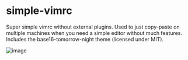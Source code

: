 # simple-vimrc
Super simple vimrc without external plugins. Used to just copy-paste on multiple machines when you need a simple editor without much features. Includes the base16-tomorrow-night theme (licensed under MIT).

![image](https://user-images.githubusercontent.com/7966628/201526292-31098783-3ac0-4ec8-9c98-7117ce8a0f86.png)

